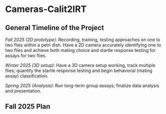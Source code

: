 # Cameras-Calit2IRT

## General Timeline of the Project
_Fall 2025 (2D prototype)_: Recording, training, testing approaches on one to two flies within a petri dish. Have a 2D camera accurately identifying one to two flies and achieve both mating choice and startle response testing for assays for two flies.

_Winter 2025 (3D setup)_: Have a 3D camera setup working, track multiple flies; quantify the startle response testing and begin behavioral (mating assay) classification. 

_Spring 2025 (Analysis)_: Run long-term group assays; finalize data analysis and presentation.

## Fall 2025 Plan


